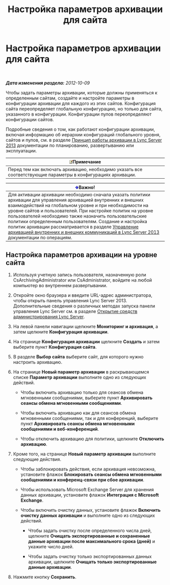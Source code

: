 ﻿---
title: Настройка параметров архивации для сайта
TOCTitle: Настройка параметров архивации для сайта
ms:assetid: 59b48fd9-d5fc-40b4-abae-e9cf89ee5573
ms:mtpsurl: https://technet.microsoft.com/ru-ru/library/JJ204930(v=OCS.15)
ms:contentKeyID: 49309861
ms.date: 05/19/2016
mtps_version: v=OCS.15
ms.translationtype: HT
---

# Настройка параметров архивации для сайта

 

_**Дата изменения раздела:** 2012-10-09_

Чтобы задать параметры архивации, которые должны применяться к определенным сайтам, создайте и настройте параметры в конфигурации архивации для каждого из этих сайтов. Конфигурация сайта переопределяет глобальную конфигурацию, но только для сайта, указанного в конфигурации. Конфигурации пулов переопределяют конфигурации сайтов.

Подробные сведения о том, как работают конфигурации архивации, включая информацию об иерархии конфигураций глобального уровня, сайтов и пулов, см. в разделе [Принцип работы архивации в Lync Server 2013](lync-server-2013-how-archiving-works.md) документации по планированию, развертыванию или эксплуатации.

<table>
<thead>
<tr class="header">
<th><img src="images/Gg398412.note(OCS.15).gif" title="note" alt="note" />Примечание</th>
</tr>
</thead>
<tbody>
<tr class="odd">
<td>Перед тем как включать архивацию, необходимо указать все соответствующие параметры в конфигурациях архивации.</td>
</tr>
</tbody>
</table>


<table>
<thead>
<tr class="header">
<th><img src="images/JJ618369.important(OCS.15).gif" title="important" alt="important" />Важно!</th>
</tr>
</thead>
<tbody>
<tr class="odd">
<td>Для активации архивации необходимо сначала указать политики архивации для управления архивацией внутренних и внешних взаимодействий на глобальном уровне и при необходимости на уровне сайтов и пользователей. При настройке политик на уровне пользователей необходимо также назначить пользовательские политики определенным пользователям. Создание и настройка политик архивации рассматривается в разделе <a href="lync-server-2013-managing-the-archiving-of-internal-and-external-communications.md">Управление архивацией внутренних и внешних коммуникаций в Lync Server 2013</a> документации по операциям.</td>
</tr>
</tbody>
</table>


## Настройка параметров архивации на уровне сайта

1.  Используя учетную запись пользователя, назначенную роли CsArchivingAdministrator или CsAdministrator, войдите на любой компьютер во внутреннем развертывании.

2.  Откройте окно браузера и введите URL-адрес администратора, чтобы открыть панель управления Lync Server 2013. Дополнительные сведения о различных методах запуска панели управления Lync Server см. в разделе [Открытие средств администрирования Lync Server](lync-server-2013-open-lync-server-administrative-tools.md).

3.  На левой панели навигации щелкните **Мониторинг и архивация**, а затем щелкните **Конфигурация архивации**.

4.  На странице **Конфигурация архивации** щелкните **Создать** и затем выберите пункт **Конфигурация сайта**.

5.  В разделе **Выбор сайта** выберите сайт, для которого нужно настроить архивацию.

6.  На странице **Новый параметр архивации** в раскрывающемся списке **Параметр архивации** выполните одно из следующих действий.
    
      - Чтобы включить архивацию только для сеансов обмена мгновенными сообщениями, выберите пункт **Архивировать сеансы обмена мгновенными сообщениями**.
    
      - Чтобы включить архивацию как для сеансов обмена мгновенными сообщениями, так и для конференций, выберите пункт **Архивировать сеансы обмена мгновенными сообщениями и веб-конференций**.
    
      - Чтобы отключить архивацию для политики, щелкните **Отключить архивацию**.

7.  Кроме того, на странице **Новый параметр архивации** выполните следующие действия.
    
      - Чтобы заблокировать действия, если архивация невозможна, установите флажок **Блокировать сеансы обмена мгновенными сообщениями и конференц-связи при сбое архивации**.
    
      - Чтобы использовать Microsoft Exchange Server для хранения данных архивации, установите флажок **Интеграция с Microsoft Exchange**.
    
      - Чтобы включить очистку данных, установите флажок **Включить очистку данных архивации** и выполните одно из следующих действий.
        
          - Чтобы задать очистку после определенного числа дней, щелкните **Очищать экспортированные и сохраненные данные архивации после максимального срока (дней)** и укажите число дней.
        
          - Чтобы задать очистку только экспортированных данных архивации, щелкните **Очищать только экспортированные данные архивации**.

8.  Нажмите кнопку **Сохранить**.


